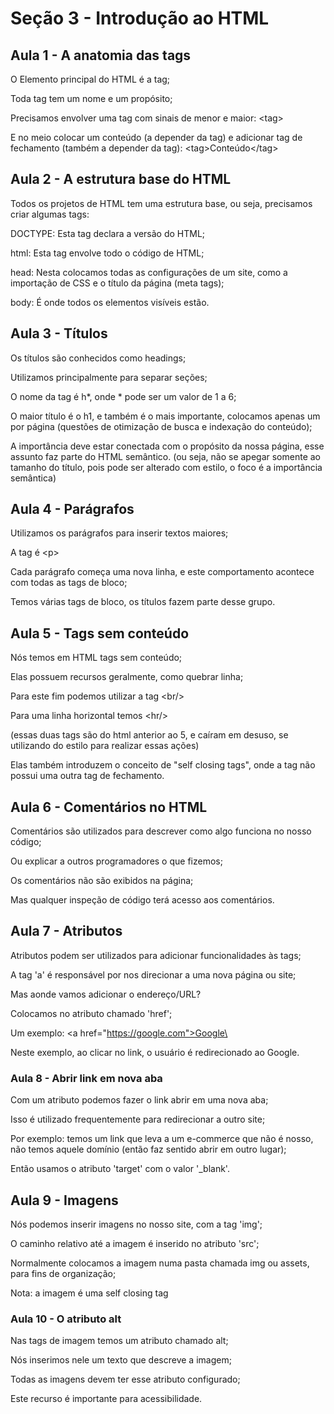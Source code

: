 # Seção 3 - Introdução ao HTML 

## Aula 1 - A anatomia das tags

O Elemento principal do HTML é a tag;

Toda tag tem um nome e um propósito;

Precisamos envolver uma tag com sinais de menor e maior: \<tag>

E no meio colocar um conteúdo (a depender da tag) e adicionar tag de fechamento (também a depender da tag): \<tag>Conteúdo\</tag>

## Aula 2 - A estrutura base do HTML

Todos os projetos de HTML tem uma estrutura base, ou seja, precisamos criar algumas tags:

DOCTYPE: Esta tag declara a versão do HTML;

html: Esta tag envolve todo o código de HTML;

head: Nesta colocamos todas as configurações de um site, como a importação de CSS e o título da página (meta tags);

body: É onde todos os elementos visíveis estão.

## Aula 3 - Títulos

Os títulos são conhecidos como headings;

Utilizamos principalmente para separar seções;

O nome da tag é h*, onde * pode ser um valor de 1 a 6;

O maior título é o h1, e também é o mais importante, colocamos apenas um por página (questões de otimização de busca e indexação do conteúdo);

A importância deve estar conectada com o propósito da nossa página, esse assunto faz parte do HTML semântico. (ou seja, não se apegar somente ao tamanho do título, pois pode ser alterado com estilo, o foco é a importância semântica)

## Aula 4 - Parágrafos

Utilizamos os parágrafos para inserir textos maiores;

A tag é \<p>

Cada parágrafo começa uma nova linha, e este comportamento acontece com todas as tags de bloco;

Temos várias tags de bloco, os títulos fazem parte desse grupo.

## Aula 5 - Tags sem conteúdo

Nós temos em HTML tags sem conteúdo;
 
Elas possuem recursos geralmente, como quebrar linha;

Para este fim podemos utilizar a tag \<br/>

Para uma linha horizontal temos \<hr/>

(essas duas tags são do html anterior ao 5, e caíram em desuso, se utilizando do estilo para realizar essas ações)

Elas também introduzem o conceito de "self closing tags", onde a tag não possui uma outra tag de fechamento.

## Aula 6 - Comentários no HTML

Comentários são utilizados para descrever como algo funciona no nosso código;

Ou explicar a outros programadores o que fizemos;

Os comentários não são exibidos na página;

Mas qualquer inspeção de código terá acesso aos comentários.

## Aula 7 - Atributos

Atributos podem ser utilizados para adicionar funcionalidades às tags;

A tag 'a' é responsável por nos direcionar a uma nova página ou site;

Mas aonde vamos adicionar o endereço/URL?

Colocamos no atributo chamado 'href';

Um exemplo: \<a href="https://google.com">Google\</a>

Neste exemplo, ao clicar no link, o usuário é redirecionado ao Google.

### Aula 8 - Abrir link em nova aba

Com um atributo podemos fazer o link abrir em uma nova aba;

Isso é utilizado frequentemente para redirecionar a outro site;

Por exemplo: temos um link que leva a um e-commerce que não é nosso, não temos aquele domínio (então faz sentido abrir em outro lugar);

Então usamos o atributo 'target' com o valor '_blank'.

## Aula 9 - Imagens

Nós podemos inserir imagens no nosso site, com a tag 'img';

O caminho relativo até a imagem é inserido no atributo 'src';

Normalmente colocamos a imagem numa pasta chamada img ou assets, para fins de organização;

Nota: a imagem é uma self closing tag

### Aula 10 - O atributo alt

Nas tags de imagem temos um atributo chamado alt;

Nós inserimos nele um texto que descreve a imagem;

Todas as imagens devem ter esse atributo configurado;

Este recurso é importante para acessibilidade.